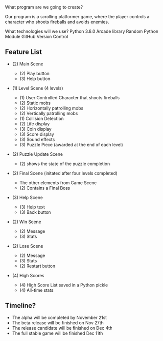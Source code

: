 What program are we going to create?

Our program is a scrolling platformer game, where the player controls a character who shoots fireballs and avoids enemies.

What technologies will we use? 
Python 3.8.0
Arcade library
Random Python Module
GitHub Version Control

## Feature List
* (2) Main Scene
    * (2) Play button
    * (3) Help button

* (1) Level Scene (4 levels)
    * (1) User Controlled Character that shoots fireballs
    * (2) Static mobs
    * (2) Horizontally patrolling mobs
    * (2) Vertically patrolling mobs
    * (1) Collision Detection
    * (2) Life display
    * (3) Coin display
    * (3) Score display
    * (3) Sound effects
    * (3) Puzzle Piece (awarded at the end of each level)

* (2) Puzzle Update Scene
    * (2) shows the state of the puzzle completion

* (2) Final Scene (initated after four levels completed)
    * The other elements from Game Scene
    * (2) Contains a Final Boss

* (3) Help Scene
    * (3) Help text
    * (3) Back button

* (2) Win Scene
    * (2) Message
    * (3) Stats

* (2) Lose Scene
    * (2) Message
    * (3) Stats
    * (2) Restart button

* (4) High Scores
    * (4) High Score List saved in a Python pickle
    * (4) All-time stats


## Timeline?
* The alpha will be completed by November 21st
* The beta release will be finished on Nov 27th
* The release candidate will be finished on Dec 4th
* The full stable game will be finished Dec 11th
